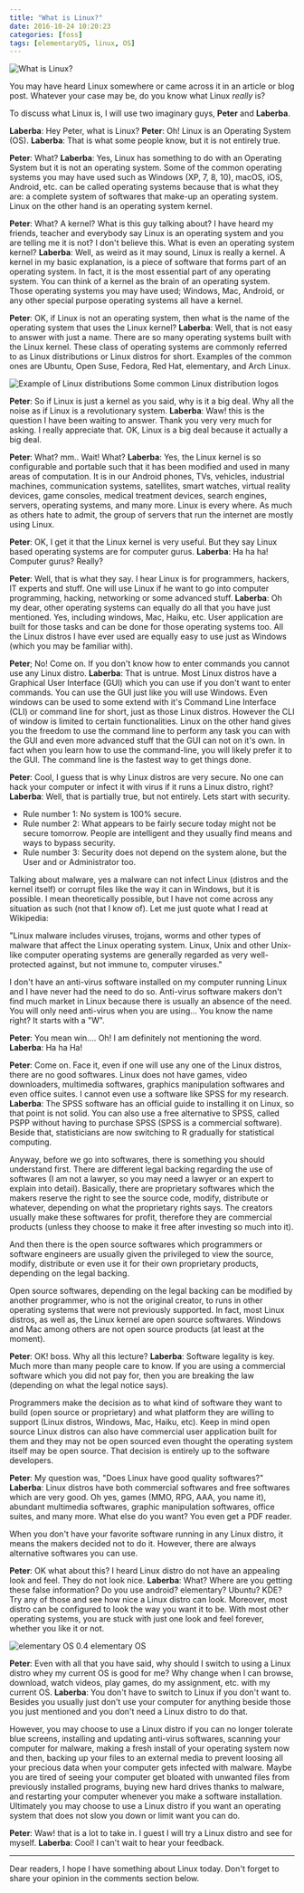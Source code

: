 ```yaml
---
title: "What is Linux?"
date: 2016-10-24 10:20:23
categories: [foss]
tags: [elementaryOS, linux, OS]
---
```


![What is Linux?](/images/what-is-linux.png)

You may have heard Linux somewhere or came across it in an article or blog post.
Whatever your case may be, do you know what Linux _really_ is?

To discuss what Linux is, I will use two imaginary guys, **Peter** and
**Laberba**.

**Laberba**: Hey Peter, what is Linux? **Peter**: Oh! Linux is an Operating
System (OS). **Laberba**: That is what some people know, but it is not entirely
true.

**Peter**: What? **Laberba**: Yes, Linux has something to do with an Operating
System but it is not an operating system. Some of the common operating systems
you may have used such as Windows (XP, 7, 8, 10), macOS, iOS, Android, etc. can
be called operating systems because that is what they are: a complete system of
softwares that make-up an operating system. Linux on the other hand is an
operating system kernel.

**Peter**: What? A kernel? What is this guy talking about? I have heard my
friends, teacher and everybody say Linux is an operating system and you are
telling me it is not? I don't believe this. What is even an operating system
kernel? **Laberba**: Well, as weird as it may sound, Linux is really a kernel. A
kernel in my basic explanation, is a piece of software that forms part of an
operating system. In fact, it is the most essential part of any operating
system. You can think of a kernel as the brain of an operating system. Those
operating systems you may have used; Windows, Mac, Android, or any other special
purpose operating systems all have a kernel.

**Peter**: OK, if Linux is not an operating system, then what is the name of the
operating system that uses the Linux kernel? **Laberba**: Well, that is not easy
to answer with just a name. There are so many operating systems built with the
Linux kernel. These class of operating systems are commonly referred to as Linux
distributions or Linux distros for short. Examples of the common ones are
Ubuntu, Open Suse, Fedora, Red Hat, elementary, and Arch Linux.

![Example of Linux distributions](/images/linux-distributions.png) Some common
Linux distribution logos

**Peter**: So if Linux is just a kernel as you said, why is it a big deal. Why
all the noise as if Linux is a revolutionary system. **Laberba**: Waw! this is
the question I have been waiting to answer. Thank you very very much for asking.
I really appreciate that. OK, Linux is a big deal because it actually a big
deal.

**Peter**: What? mm.. Wait! What? **Laberba**: Yes, the Linux kernel is so
configurable and portable such that it has been modified and used in many areas
of computation. It is in our Android phones, TVs, vehicles, industrial machines,
communication systems, satellites, smart watches, virtual reality devices, game
consoles, medical treatment devices, search engines, servers, operating systems,
and many more. Linux is every where. As much as others hate to admit, the group
of servers that run the internet are mostly using Linux.

**Peter**: OK, I get it that the Linux kernel is very useful. But they say Linux
based operating systems are for computer gurus. **Laberba**: Ha ha ha! Computer
gurus? Really?

**Peter**: Well, that is what they say. I hear Linux is for programmers,
hackers, IT experts and stuff. One will use Linux if he want to go into computer
programming, hacking, networking or some advanced stuff. **Laberba**: Oh my
dear, other operating systems can equally do all that you have just mentioned.
Yes, including windows, Mac, Haiku, etc. User application are built for those
tasks and can be done for those operating systems too. All the Linux distros I
have ever used are equally easy to use just as Windows (which you may be
familiar with).

**Peter**; No! Come on. If you don't know how to enter commands you cannot use
any Linux distro. **Laberba**: That is untrue. Most Linux distros have a
Graphical User Interface (GUI) which you can use if you don't want to enter
commands. You can use the GUI just like you will use Windows. Even windows can
be used to some extend with it's Command Line Interface (CLI) or command line
for short, just as those Linux distros. However the CLI of window is limited to
certain functionalities. Linux on the other hand gives you the freedom to use
the command line to perform any task you can with the GUI and even more advanced
stuff that the GUI can not on it's own. In fact when you learn how to use the
command-line, you will likely prefer it to the GUI. The command line is the
fastest way to get things done.

**Peter**: Cool, I guess that is why Linux distros are very secure. No one can
hack your computer or infect it with virus if it runs a Linux distro, right?
**Laberba**: Well, that is partially true, but not entirely. Lets start with
security.

-   Rule number 1: No system is 100% secure.
-   Rule number 2: What appears to be fairly secure today might not be secure
    tomorrow. People are intelligent and they usually find means and ways to
    bypass security.
-   Rule number 3: Security does not depend on the system alone, but the User
    and or Administrator too.

Talking about malware, yes a malware can not infect Linux (distros and the
kernel itself) or corrupt files like the way it can in Windows, but it is
possible. I mean theoretically possible, but I have not come across any
situation as such (not that I know of). Let me just quote what I read at
Wikipedia:

"Linux malware includes viruses, trojans, worms and other types of malware that
affect the Linux operating system. Linux, Unix and other Unix-like computer
operating systems are generally regarded as very well-protected against, but not
immune to, computer viruses."

I don't have an anti-virus software installed on my computer running Linux and I
have never had the need to do so. Anti-virus software makers don't find much
market in Linux because there is usually an absence of the need. You will only
need anti-virus when you are using... You know the name right? It starts with a
"W".

**Peter**: You mean win.... Oh! I am definitely not mentioning the word.
**Laberba**: Ha ha Ha!

**Peter**: Come on. Face it, even if one will use any one of the Linux distros,
there are no good softwares. Linux does not have games, video downloaders,
multimedia softwares, graphics manipulation softwares and even office suites. I
cannot even use a software like SPSS for my research. **Laberba**: The SPSS
software has an official guide to installing it on Linux, so that point is not
solid. You can also use a free alternative to SPSS, called PSPP without having
to purchase SPSS (SPSS is a commercial software). Beside that, statisticians are
now switching to R gradually for statistical computing.

Anyway, before we go into softwares, there is something you should understand
first. There are different legal backing regarding the use of softwares (I am
not a lawyer, so you may need a lawyer or an expert to explain into detail).
Basically, there are proprietary softwares which the makers reserve the right to
see the source code, modify, distribute or whatever, depending on what the
proprietary rights says. The creators usually make these softwares for profit,
therefore they are commercial products (unless they choose to make it free after
investing so much into it).

And then there is the open source softwares which programmers or software
engineers are usually given the privileged to view the source, modify,
distribute or even use it for their own proprietary products, depending on the
legal backing.

Open source softwares, depending on the legal backing can be modified by another
programmer, who is not the original creator, to runs in other operating systems
that were not previously supported. In fact, most Linux distros, as well as, the
Linux kernel are open source softwares. Windows and Mac among others are not
open source products (at least at the moment).

**Peter**: OK! boss. Why all this lecture? **Laberba**: Software legality is
key. Much more than many people care to know. If you are using a commercial
software which you did not pay for, then you are breaking the law (depending on
what the legal notice says).

Programmers make the decision as to what kind of software they want to build
(open source or proprietary) and what platform they are willing to support
(Linux distros, Windows, Mac, Haiku, etc). Keep in mind open source Linux
distros can also have commercial user application built for them and they may
not be open sourced even thought the operating system itself may be open source.
That decision is entirely up to the software developers.

**Peter**: My question was, "Does Linux have good quality softwares?"
**Laberba**: Linux distros have both commercial softwares and free softwares
which are very good. Oh yes, games (MMO, RPG, AAA, you name it), abundant
multimedia softwares, graphic manipulation softwares, office suites, and many
more. What else do you want? You even get a PDF reader.

When you don't have your favorite software running in any Linux distro, it means
the makers decided not to do it. However, there are always alternative softwares
you can use.

**Peter**: OK what about this? I heard Linux distro do not have an appealing
look and feel. They do not look nice. **Laberba**: What? Where are you getting
these false information? Do you use android? elementary? Ubuntu? KDE? Try any of
those and see how nice a Linux distro can look. Moreover, most distro can be
configured to look the way you want it to be. With most other operating systems,
you are stuck with just one look and feel forever, whether you like it or not.

![elementary OS 0.4](/images/elementary-os.png) elementary OS

**Peter**: Even with all that you have said, why should I switch to using a
Linux distro whey my current OS is good for me? Why change when I can browse,
download, watch videos, play games, do my assignment, etc. with my current OS.
**Laberba**: You don't have to switch to Linux if you don't want to. Besides you
usually just don't use your computer for anything beside those you just
mentioned and you don't need a Linux distro to do that.

However, you may choose to use a Linux distro if you can no longer tolerate blue
screens, installing and updating anti-virus softwares, scanning your computer
for malware, making a fresh install of your operating system now and then,
backing up your files to an external media to prevent loosing all your precious
data when your computer gets infected with malware. Maybe you are tired of
seeing your computer get bloated with unwanted files from previously installed
programs, buying new hard drives thanks to malware, and restarting your computer
whenever you make a software installation. Ultimately you may choose to use a
Linux distro if you want an operating system that does not slow you down or
limit want you can do.

**Peter**: Waw! that is a lot to take in. I guest I will try a Linux distro and
see for myself. **Laberba**: Cool! I can't wait to hear your feedback.

---

Dear readers, I hope I have something about Linux today. Don't forget to share
your opinion in the comments section below.
